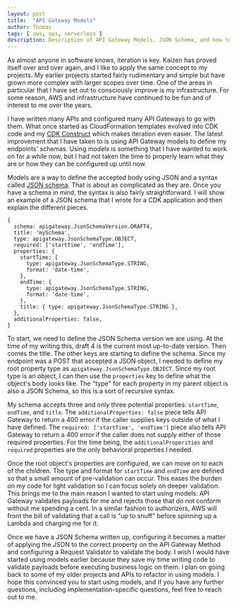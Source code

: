 ```yaml
---
layout: post
title:  "API Gateway Models"
author: Thomas
tags: [ aws, ops, serverless ]
description: Description of API Gateway Models, JSON Schema, and how to use them
---
```


As almost anyone in software knows, iteration is key. Kaizen has proved itself over and over again, and I like to apply the same concept to my projects. My earlier projects started fairly rudimentary and simple but have grown more complex with larger scopes over time. One of the areas in particular that I have set out to consciously improve is my infrastructure. For some reason, AWS and infrastructure have continued to be fun and of interest to me over the years.

I have written many APIs and configured many API Gateways to go with them. What once started as CloudFormation templates evolved into CDK code and my [CDK Construct](https://www.npmjs.com/package/crow-api) which makes iteration even easier. The latest improvement that I have taken to is using API Gateway models to define my endpoints' schemas. Using models is something that I have wanted to work on for a while now, but I had not taken the time to properly learn what they are or how they can be configured up until now.

Models are a way to define the accepted body using JSON and a syntax called [JSON schema](https://json-schema.org/). That is about as complicated as they are. Once you have a schema in mind, the syntax is also fairly straightforward. I will show an example of a JSON schema that I wrote for a CDK application and then explain the different pieces.

```
{
  schema: apigateway.JsonSchemaVersion.DRAFT4,
  title: 'mySchema',
  type: apigateway.JsonSchemaType.OBJECT,
  required: ['startTime', 'endTime'],
  properties: {
    startTime: {
      type: apigateway.JsonSchemaType.STRING,
      format: 'date-time',
    },
    endTime: {
      type: apigateway.JsonSchemaType.STRING,
      format: 'date-time',
    },
    title: { type: apigateway.JsonSchemaType.STRING },
  },
  additionalProperties: false,
}
```

To start, we need to define the JSON Schema version we are using. At the time of my writing this, draft 4 is the current most up-to-date version. Then comes the title. The other keys are starting to define the schema. Since my endpoint was a POST that accepted a JSON object, I needed to define my root property type as `apigateway.JsonSchemaType.OBJECT`. Since my root type is an object, I can then use the `properties` key to define what the object's body looks like. The "type" for each property in my parent object is also a JSON Schema, so this is a sort of recursive syntax.

My schema accepts three and only three potential properties: `startTime`, `endTime`, and `title`. The `additionalProperties: false` piece tells API Gateway to return a 400 error if the caller supplies keys outside of what I have defined. The `required: ['startTime', 'endTime']` piece also tells API Gateway to return a 400 error if the caller does not supply either of those required properties. For the time being, the `additionalProperities` and `required` properties are the only behavioral properties I needed.

Once the root object's properties are configured, we can move on to each of the children. The type and format for `startTime` and `endTime` are defined so that a small amount of pre-validation can occur. This eases the burden on my code for light validation so I can focus solely on deeper validation. This brings me to the main reason I wanted to start using models: API Gateway validates payloads for me and rejects those that do not conform without me spending a cent. In a similar fashion to authorizers, AWS will front the bill of validating that a call is "up to snuff" before spinning up a Lambda and charging me for it.

Once we have a JSON Schema written up, configuring it becomes a matter of applying the JSON to the correct property on the API Gateway Method and configuring a Request Validator to validate the body. I wish I would have started using models earlier because they save my time writing code to validate payloads before executing business logic on them. I plan on going back to some of my older projects and APIs to refactor in using models. I hope this convinced you to start using models, and if you have any further questions, including implementation-specific questions, feel free to reach out to me.